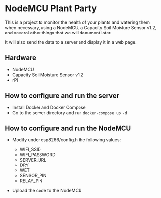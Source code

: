 NodeMCU Plant Party
===================

This is a project to monitor the health of your plants and watering them when
necessary, using a NodeMCU, a Capacity Soil Moisture Sensor v1.2, and several
other things that we will document later.

It will also send the data to a server and display it in a web page.

## Hardware

* NodeMCU
* Capacity Soil Moisture Sensor v1.2
* rPi

## How to configure and run the server

* Install Docker and Docker Compose
* Go to the server directory and run `docker-compose up -d`

## How to configure and run the NodeMCU

* Modify under esp8266/config.h the following values:
  * WIFI_SSID
  * WIFI_PASSWORD
  * SERVER_URL
  * DRY
  * WET
  * SENSOR_PIN
  * RELAY_PIN

* Upload the code to the NodeMCU

